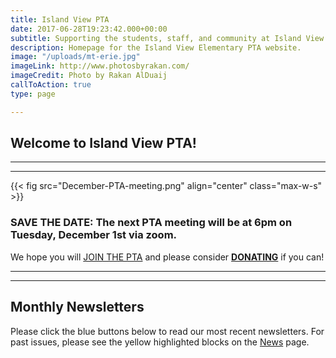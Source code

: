 ```yaml
---
title: Island View PTA
date: 2017-06-28T19:23:42.000+00:00
subtitle: Supporting the students, staff, and community at Island View Elementary.
description: Homepage for the Island View Elementary PTA website.
image: "/uploads/mt-erie.jpg"
imageLink: http://www.photosbyrakan.com/
imageCredit: Photo by Rakan AlDuaij
callToAction: true
type: page

---
```

## Welcome to Island View PTA!

***

***

{{< fig src="December-PTA-meeting.png" align="center" class="max-w-s" >}}

### SAVE THE DATE:  The next PTA meeting will be at 6pm on Tuesday, December 1st via zoom.

We hope you will [JOIN THE PTA](https://www.islandviewpta.org/membership) and please consider [**DONATING**](https://www.islandviewpta.org/donate) if you can!

***

***

## Monthly Newsletters

Please click the blue buttons below to read our most recent newsletters.
For past issues, please see the yellow highlighted blocks on the [News](/news) page.